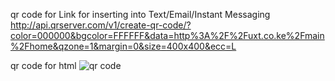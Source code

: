 qr code for Link for inserting into Text/Email/Instant Messaging
http://api.qrserver.com/v1/create-qr-code/?color=000000&bgcolor=FFFFFF&data=http%3A%2F%2Fuxt.co.ke%2Fmain%2Fhome&qzone=1&margin=0&size=400x400&ecc=L


qr code for html
<img src="http://api.qrserver.com/v1/create-qr-code/?color=000000&amp;bgcolor=FFFFFF&amp;data=http%3A%2F%2Fuxt.co.ke%2Fmain%2Fhome&amp;qzone=1&amp;margin=0&amp;size=400x400&amp;ecc=L" alt="qr code" />